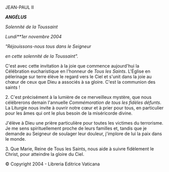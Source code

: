 JEAN-PAUL II

***ANGÉLUS***

*Solennité de la Toussaint*

*Lundi**1er novembre 2004*

*"Réjouissons-nous tous dans le Seigneur*

*en cette solennité de la Toussaint".*

C'est avec cette invitation à la joie que commence aujourd'hui la Célébration eucharistique en l'honneur de *Tous les Saints*. L'Église en pèlerinage sur terre élève le regard vers le Ciel et s'unit dans la joie au chœur de ceux que Dieu a associés à sa gloire. C'est la communion des saints !

2. C'est précisément à la lumière de ce merveilleux mystère, que nous célébrerons demain l'annuelle *Commémoration de tous les fidèles défunts*. La Liturgie nous invite à ouvrir notre cœur et à prier pour tous, en particulier pour les âmes qui ont le plus besoin de la miséricorde divine.

J'élève à Dieu une prière particulière pour toutes les victimes du terrorisme. Je me sens spirituellement proche de leurs familles et, tandis que je demande au Seigneur de soulager leur douleur, j'implore de lui la paix dans le monde.

3. Que Marie, Reine de Tous les Saints, nous aide à suivre fidèlement le Christ, pour atteindre la gloire du Ciel.

© Copyright 2004 - Libreria Editrice Vaticana
